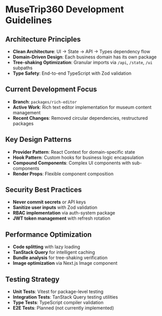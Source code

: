# MuseTrip360 Development Guidelines

## Architecture Principles
- **Clean Architecture**: UI → State → API → Types dependency flow
- **Domain-Driven Design**: Each business domain has its own package
- **Tree-shaking Optimization**: Granular imports via `/api`, `/state`, `/ui` subpaths
- **Type Safety**: End-to-end TypeScript with Zod validation

## Current Development Focus
- **Branch**: `packages/rich-editor` 
- **Active Work**: Rich text editor implementation for museum content management
- **Recent Changes**: Removed circular dependencies, restructured packages

## Key Design Patterns
- **Provider Pattern**: React Context for domain-specific state
- **Hook Pattern**: Custom hooks for business logic encapsulation  
- **Compound Components**: Complex UI components with sub-components
- **Render Props**: Flexible component composition

## Security Best Practices
- **Never commit secrets** or API keys
- **Sanitize user inputs** with Zod validation
- **RBAC implementation** via auth-system package
- **JWT token management** with refresh rotation

## Performance Optimization
- **Code splitting** with lazy loading
- **TanStack Query** for intelligent caching
- **Bundle analysis** for tree-shaking verification
- **Image optimization** via Next.js Image component

## Testing Strategy
- **Unit Tests**: Vitest for package-level testing
- **Integration Tests**: TanStack Query testing utilities
- **Type Tests**: TypeScript compiler validation
- **E2E Tests**: Planned (not currently implemented)